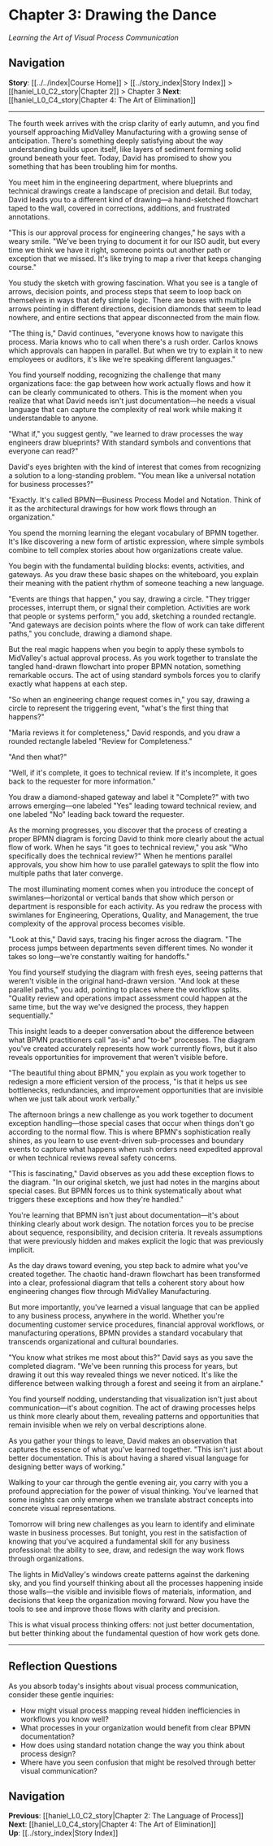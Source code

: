 # Chapter 3: Drawing the Dance
*Learning the Art of Visual Process Communication*

## Navigation
**Story**: [[../../index|Course Home]] > [[../story_index|Story Index]] > [[haniel_L0_C2_story|Chapter 2]] > Chapter 3
**Next**: [[haniel_L0_C4_story|Chapter 4: The Art of Elimination]]

---

The fourth week arrives with the crisp clarity of early autumn, and you find yourself approaching MidValley Manufacturing with a growing sense of anticipation. There's something deeply satisfying about the way understanding builds upon itself, like layers of sediment forming solid ground beneath your feet. Today, David has promised to show you something that has been troubling him for months.

You meet him in the engineering department, where blueprints and technical drawings create a landscape of precision and detail. But today, David leads you to a different kind of drawing—a hand-sketched flowchart taped to the wall, covered in corrections, additions, and frustrated annotations.

"This is our approval process for engineering changes," he says with a weary smile. "We've been trying to document it for our ISO audit, but every time we think we have it right, someone points out another path or exception that we missed. It's like trying to map a river that keeps changing course."

You study the sketch with growing fascination. What you see is a tangle of arrows, decision points, and process steps that seem to loop back on themselves in ways that defy simple logic. There are boxes with multiple arrows pointing in different directions, decision diamonds that seem to lead nowhere, and entire sections that appear disconnected from the main flow.

"The thing is," David continues, "everyone knows how to navigate this process. Maria knows who to call when there's a rush order. Carlos knows which approvals can happen in parallel. But when we try to explain it to new employees or auditors, it's like we're speaking different languages."

You find yourself nodding, recognizing the challenge that many organizations face: the gap between how work actually flows and how it can be clearly communicated to others. This is the moment when you realize that what David needs isn't just documentation—he needs a visual language that can capture the complexity of real work while making it understandable to anyone.

"What if," you suggest gently, "we learned to draw processes the way engineers draw blueprints? With standard symbols and conventions that everyone can read?"

David's eyes brighten with the kind of interest that comes from recognizing a solution to a long-standing problem. "You mean like a universal notation for business processes?"

"Exactly. It's called BPMN—Business Process Model and Notation. Think of it as the architectural drawings for how work flows through an organization."

You spend the morning learning the elegant vocabulary of BPMN together. It's like discovering a new form of artistic expression, where simple symbols combine to tell complex stories about how organizations create value.

You begin with the fundamental building blocks: events, activities, and gateways. As you draw these basic shapes on the whiteboard, you explain their meaning with the patient rhythm of someone teaching a new language.

"Events are things that happen," you say, drawing a circle. "They trigger processes, interrupt them, or signal their completion. Activities are work that people or systems perform," you add, sketching a rounded rectangle. "And gateways are decision points where the flow of work can take different paths," you conclude, drawing a diamond shape.

But the real magic happens when you begin to apply these symbols to MidValley's actual approval process. As you work together to translate the tangled hand-drawn flowchart into proper BPMN notation, something remarkable occurs. The act of using standard symbols forces you to clarify exactly what happens at each step.

"So when an engineering change request comes in," you say, drawing a circle to represent the triggering event, "what's the first thing that happens?"

"Maria reviews it for completeness," David responds, and you draw a rounded rectangle labeled "Review for Completeness."

"And then what?"

"Well, if it's complete, it goes to technical review. If it's incomplete, it goes back to the requester for more information."

You draw a diamond-shaped gateway and label it "Complete?" with two arrows emerging—one labeled "Yes" leading toward technical review, and one labeled "No" leading back toward the requester.

As the morning progresses, you discover that the process of creating a proper BPMN diagram is forcing David to think more clearly about the actual flow of work. When he says "it goes to technical review," you ask "Who specifically does the technical review?" When he mentions parallel approvals, you show him how to use parallel gateways to split the flow into multiple paths that later converge.

The most illuminating moment comes when you introduce the concept of swimlanes—horizontal or vertical bands that show which person or department is responsible for each activity. As you redraw the process with swimlanes for Engineering, Operations, Quality, and Management, the true complexity of the approval process becomes visible.

"Look at this," David says, tracing his finger across the diagram. "The process jumps between departments seven different times. No wonder it takes so long—we're constantly waiting for handoffs."

You find yourself studying the diagram with fresh eyes, seeing patterns that weren't visible in the original hand-drawn version. "And look at these parallel paths," you add, pointing to places where the workflow splits. "Quality review and operations impact assessment could happen at the same time, but the way we've designed the process, they happen sequentially."

This insight leads to a deeper conversation about the difference between what BPMN practitioners call "as-is" and "to-be" processes. The diagram you've created accurately represents how work currently flows, but it also reveals opportunities for improvement that weren't visible before.

"The beautiful thing about BPMN," you explain as you work together to redesign a more efficient version of the process, "is that it helps us see bottlenecks, redundancies, and improvement opportunities that are invisible when we just talk about work verbally."

The afternoon brings a new challenge as you work together to document exception handling—those special cases that occur when things don't go according to the normal flow. This is where BPMN's sophistication really shines, as you learn to use event-driven sub-processes and boundary events to capture what happens when rush orders need expedited approval or when technical reviews reveal safety concerns.

"This is fascinating," David observes as you add these exception flows to the diagram. "In our original sketch, we just had notes in the margins about special cases. But BPMN forces us to think systematically about what triggers these exceptions and how they're handled."

You're learning that BPMN isn't just about documentation—it's about thinking clearly about work design. The notation forces you to be precise about sequence, responsibility, and decision criteria. It reveals assumptions that were previously hidden and makes explicit the logic that was previously implicit.

As the day draws toward evening, you step back to admire what you've created together. The chaotic hand-drawn flowchart has been transformed into a clear, professional diagram that tells a coherent story about how engineering changes flow through MidValley Manufacturing.

But more importantly, you've learned a visual language that can be applied to any business process, anywhere in the world. Whether you're documenting customer service procedures, financial approval workflows, or manufacturing operations, BPMN provides a standard vocabulary that transcends organizational and cultural boundaries.

"You know what strikes me most about this?" David says as you save the completed diagram. "We've been running this process for years, but drawing it out this way revealed things we never noticed. It's like the difference between walking through a forest and seeing it from an airplane."

You find yourself nodding, understanding that visualization isn't just about communication—it's about cognition. The act of drawing processes helps us think more clearly about them, revealing patterns and opportunities that remain invisible when we rely on verbal descriptions alone.

As you gather your things to leave, David makes an observation that captures the essence of what you've learned together. "This isn't just about better documentation. This is about having a shared visual language for designing better ways of working."

Walking to your car through the gentle evening air, you carry with you a profound appreciation for the power of visual thinking. You've learned that some insights can only emerge when we translate abstract concepts into concrete visual representations.

Tomorrow will bring new challenges as you learn to identify and eliminate waste in business processes. But tonight, you rest in the satisfaction of knowing that you've acquired a fundamental skill for any business professional: the ability to see, draw, and redesign the way work flows through organizations.

The lights in MidValley's windows create patterns against the darkening sky, and you find yourself thinking about all the processes happening inside those walls—the visible and invisible flows of materials, information, and decisions that keep the organization moving forward. Now you have the tools to see and improve those flows with clarity and precision.

This is what visual process thinking offers: not just better documentation, but better thinking about the fundamental question of how work gets done.

---

## Reflection Questions

As you absorb today's insights about visual process communication, consider these gentle inquiries:

- How might visual process mapping reveal hidden inefficiencies in workflows you know well?
- What processes in your organization would benefit from clear BPMN documentation?
- How does using standard notation change the way you think about process design?
- Where have you seen confusion that might be resolved through better visual communication?

## Navigation
**Previous**: [[haniel_L0_C2_story|Chapter 2: The Language of Process]]  
**Next**: [[haniel_L0_C4_story|Chapter 4: The Art of Elimination]]  
**Up**: [[../story_index|Story Index]]